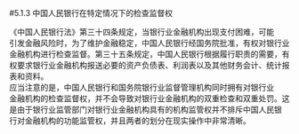 #5.1.3 中国人民银行在特定情况下的检查监督权
<p>《中国人民银行法》第三十四条规定，当银行业金融机构出现支付困难，可能<br />
      引发金融风险时，为了维护金融稳定，中国人民银行经国务院批准，有权对银行业<br />
      金融机构进行检查监督。第三十五条规定，中国人民银行根据履行职责的需要，有<br />
      权要求银行业金融机构报送必要的资产负债表、利润表以及其他财务会计、统计报<br />
      表和资料。<br />
      应当注意的是，中国人民银行和国务院银行业监督管理机构同时拥有对银行业<br />
      金融机构的检查监督权，并不会导致对银行业金融机构的双重检查和双重处罚。这<br />
      是由于银行业监管部门对银行业金融机构具有的机构监管权并不排斥中国人民银<br />
    行对金融机构的功能监管权，并且两者的划分在现实操作中非常清晰。</p>